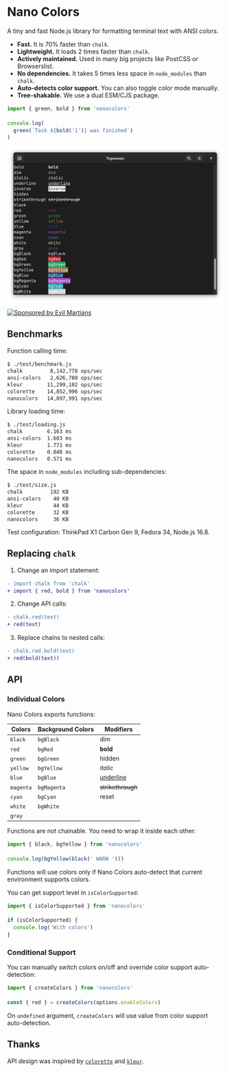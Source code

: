 # Nano Colors

A tiny and fast Node.js library for formatting terminal text with ANSI colors.

* **Fast.** It is 70% faster than `chalk`.
* **Lightweight.** It loads 2 times faster than `chalk`.
* **Actively maintained.** Used in many big projects
  like PostCSS or Browserslist.
* **No dependencies.** It takes 5 times less space in `node_modules`
  than `chalk`.
* **Auto-detects color support.** You can also toggle color mode manually.
* **Tree-shakable.** We use a dual ESM/CJS package.

```js
import { green, bold } from 'nanocolors'

console.log(
  green(`Task ${bold('1')} was finished`)
)
```

<p align="center">
  <img src="./example.png" alt="Nano Colors output" width="550">
</p>

<a href="https://evilmartians.com/?utm_source=nanocolors">
  <img src="https://evilmartians.com/badges/sponsored-by-evil-martians.svg"
       alt="Sponsored by Evil Martians" width="236" height="54">
</a>


## Benchmarks

Function calling time:

```
$ ./test/benchmark.js
chalk         8,142,778 ops/sec
ansi-colors   2,626,780 ops/sec
kleur        11,299,102 ops/sec
colorette    14,852,996 ops/sec
nanocolors   14,897,991 ops/sec
```

Library loading time:

```
$ ./test/loading.js
chalk        6.163 ms
ansi-colors  1.603 ms
kleur        1.771 ms
colorette    0.848 ms
nanocolors   0.571 ms
```

The space in `node_modules` including sub-dependencies:

```
$ ./test/size.js
chalk         192 KB
ansi-colors    40 KB
kleur          44 KB
colorette      32 KB
nanocolors     36 KB
```

Test configuration: ThinkPad X1 Carbon Gen 9, Fedora 34, Node.js 16.8.

## Replacing `chalk`

1. Change an import statement:

  ```diff
  - import chalk from 'chalk'
  + import { red, bold } from 'nanocolors'
  ```

2. Change API calls:

  ```diff
  - chalk.red(text)
  + red(text)
  ```

3. Replace chains to nested calls:

  ```diff
  - chalk.red.bold(text)
  + red(bold(text))
  ```


## API

### Individual Colors

Nano Colors exports functions:

| Colors    | Background Colors   | Modifiers         |
| --------- | ------------------- | ----------------- |
| `black`   | `bgBlack`           | dim               |
| `red`     | `bgRed`             | **bold**          |
| `green`   | `bgGreen`           | hidden            |
| `yellow`  | `bgYellow`          | _italic_          |
| `blue`    | `bgBlue`            | <u>underline</u>  |
| `magenta` | `bgMagenta`         | ~~strikethrough~~ |
| `cyan`    | `bgCyan`            | reset             |
| `white`   | `bgWhite`           |                   |
| `gray`    |                     |                   |

Functions are not chainable. You need to wrap it inside each other:

```js
import { black, bgYellow } from 'nanocolors'

console.log(bgYellow(black(' WARN ')))
```

Functions will use colors only if Nano Colors auto-detect that current
environment supports colors.

You can get support level in `isColorSupported`:

```js
import { isColorSupported } from 'nanocolors'

if (isColorSupported) {
  console.log('With colors')
}
```


### Conditional Support

You can manually switch colors on/off and override color support auto-detection:

```js
import { createColors } from 'nanocolors'

const { red } = createColors(options.enableColors)
```

On `undefined` argument, `createColors` will use value
from color support auto-detection.


## Thanks

API design was inspired
by [`colorette`](https://github.com/jorgebucaran/colorette)
and [`kleur`](https://github.com/lukeed/kleur).
